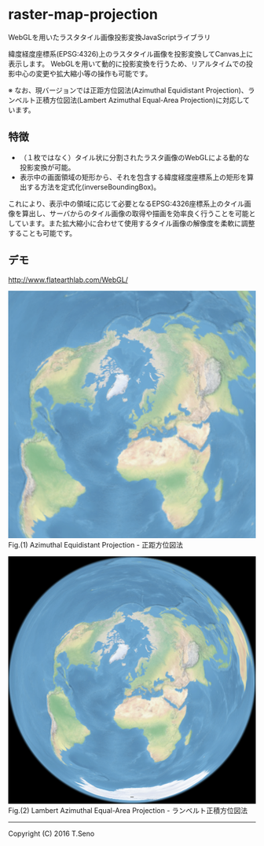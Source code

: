 raster-map-projection
==============
WebGLを用いたラスタタイル画像投影変換JavaScriptライブラリ

緯度経度座標系(EPSG:4326)上のラスタタイル画像を投影変換してCanvas上に表示します。
WebGLを用いて動的に投影変換を行うため、リアルタイムでの投影中心の変更や拡大縮小等の操作も可能です。

※ なお、現バージョンでは正距方位図法(Azimuthal Equidistant Projection)、ランベルト正積方位図法(Lambert Azimuthal Equal-Area Projection)に対応しています。

特徴
-----
* （１枚ではなく）タイル状に分割されたラスタ画像のWebGLによる動的な投影変換が可能。
* 表示中の画面領域の矩形から、それを包含する緯度経度座標系上の矩形を算出する方法を定式化(inverseBoundingBox)。

これにより、表示中の領域に応じて必要となるEPSG:4326座標系上のタイル画像を算出し、サーバからのタイル画像の取得や描画を効率良く行うことを可能としています。また拡大縮小に合わせて使用するタイル画像の解像度を柔軟に調整することも可能です。

デモ
-----
http://www.flatearthlab.com/WebGL/

![画面イメージ(aeqd)](docs/sample.png)  
Fig.(1) Azimuthal Equidistant Projection - 正距方位図法

![画面イメージ(laea)](docs/sample-laea.png)  
Fig.(2) Lambert Azimuthal Equal-Area Projection - ランベルト正積方位図法

----
Copyright (C) 2016 T.Seno
